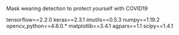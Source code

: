 Mask wearing detection to protect yourself with COVID19

tensorflow==2.2.0
keras==2.3.1
imutils==0.5.3
numpy==1.19.2
opencv_python==4.6.0.*
matplotlib==3.4.1
agpars==1.1
scipy==1.4.1
